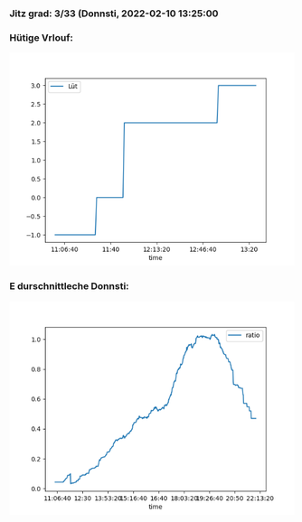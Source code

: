 ### Jitz grad: 3/33 (Donnsti, 2022-02-10 13:25:00

### Hütige Vrlouf:
![Graph](Today.png)

### E durschnittleche Donnsti:
![Graph](Donnsti.png)